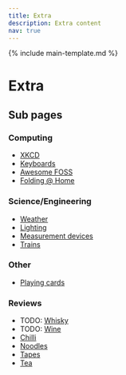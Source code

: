 ```yaml
---
title: Extra
description: Extra content
nav: true
---
```


{% include main-template.md %}

# Extra

## Sub pages

### Computing

* [XKCD](/extra/xkcd.html)
* [Keyboards](/extra/keyboards.html)
* [Awesome FOSS](/extra/awesome-foss.html)
* [Folding @ Home](/extra/folding-at-home.html)

### Science/Engineering

* [Weather](/extra/weather.html)
* [Lighting](/extra/lighting.html)
* [Measurement devices](/extra/measurement-devices.md)
* [Trains](/extra/trains.html)

### Other

* [Playing cards](/extra/playing-cards.html)

### Reviews

* TODO: [Whisky](/extra/whisky.html)
* TODO: [Wine](/extra/wine.html)
* [Chilli](/extra/chilli.html)
* [Noodles](/extra/noodles.html)
* [Tapes](/extra/tapes.html)
* [Tea](/extra/tea.html)